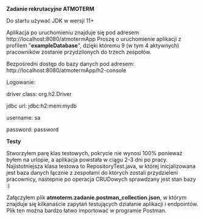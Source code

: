 **Zadanie rekrutacyjne ATMOTERM**

Do startu używać JDK w wersji 11+

Aplikacja po uruchomieniu znajduje się pod adresem http://localhost:8080/atmotermApp
Proszę o uruchomienie aplikacji z profilem "**exampleDatabase**", dzięki któremu 9 (w tym 4 aktywnych) pracowników zostanie przydzilonych
do trzech zespołów.


Bezpośredni dostęp do bazy danych pod adresem: http://localhost:8080/atmotermApp/h2-console

Logowanie:

driver class: org.h2.Driver

jdbc url: jdbc:h2:mem:mydb

username: sa

password: password

**Testy**

Stworzyłem parę klas testowych, pokrycie nie wynosi 100% ponieważ byłem na urlopie, a aplikacja powstała w ciągu 2-3 dni po pracy. 
Najistotniejsza klasa testowa
 to RepositoryTest.java, w której inicjalizowana jest baza danych łącznie z zespołami do których zostali
  przydzieleni pracownicy, nastepnie po operacja CRUDowych sprawdzany jest stan bazy :)


Załączyłem plik **atmoterm.zadanie.postman_collection.json**, w którym znajduje się kilkanaście zapytań
 testujących działanie aplikacji i endpointów. Plik ten można bardzo łatwo importować w programie Postman.




